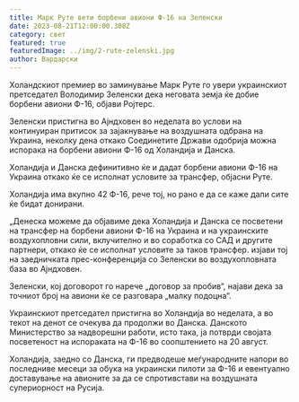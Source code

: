 ```yaml
---
title: Марк Руте вети борбени авиони Ф-16 на Зеленски
date: 2023-08-21T12:00:00.308Z
category: свет
featured: true
featuredImage: ../img/2-rute-zelenski.jpg
author: Вардарски
---
```

Холандскиот премиер во заминување Марк Руте го увери украинскиот претседател Володимир Зеленски дека неговата земја ќе добие борбени авиони Ф-16, објави Ројтерс.

Зеленски пристигна во Ајндховен во неделата во услови на континуиран притисок за зајакнување на воздушната одбрана на Украина, неколку дена откако Соединетите Држави одобрија можна испорака на борбени авиони Ф-16 од Холандија и Данска.

Холандија и Данска дефинитивно ќе и дадат борбени авиони Ф-16 на Украина откако ќе се исполнат условите за трансфер, објасни Руте.

Холандија има вкупно 42 Ф-16, рече тој, но рано е да се каже дали сите ќе бидат донирани.

„Денеска можеме да објавиме дека Холандија и Данска се посветени на трансфер на борбени авиони Ф-16 на Украина и на украинските воздухопловни сили, вклучително и во соработка со САД и другите партнери, откако ќе се исполнат условите за таков трансфер. изјави тој на заедничката прес-конференција со Зеленски во воздухопловната база во Ајндховен.

Зеленски, кој договорот го нарече „договор за пробив“, најави дека за точниот број на авиони ќе се разговара „малку подоцна“.

Украинскиот претседател пристигна во Холандија во неделата, а во текот на денот се очекува да продолжи во Данска. Данското Министерство за надворешни работи, исто така, ја потврди својата посветеност на испораката на Ф-16 во соопштението на 20 август.

Холандија, заедно со Данска, ги предводеше меѓународните напори во последниве месеци за обука на украински пилоти за Ф-16 и евентуално доставување на авионите за да се спротивстави на воздушната супериорност на Русија.